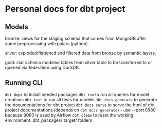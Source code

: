 # Personal docs for dbt project

## Models

bronze: views for the staging schema that comes from MongoDB after some preprocessing
with polars (python).

silver: exploded/flattened and filtered data from bronze by semantic layers.

gold: star schema modeled tables from silver table to be transferred to or
queried via federation using DuckDB.

## Running CLI

`dbt deps` to install needed packages
`dbt run` to run all queries for model creations
`dbt test` to run all tests for models
`dbt docs generate` to generate the documentations for dbt project
`dbt docs serve` to serve the html of dbt project documentations (depends on `dbt docs generate`)
    - use --port 8580 because 8080 is used by Airflow
`dbt clean` to reset the working environment: dbt_packages/ target/ folders